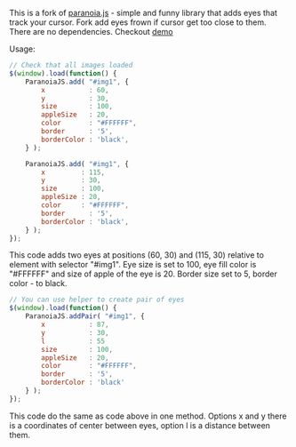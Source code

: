 This is a fork of [paranoia.js](https://krustnic.github.io/paranoia.js) - simple and funny library that adds eyes that track your cursor. Fork add eyes frown if cursor get too close to them. There are no dependencies. Checkout [demo](https://zlob.github.io/paranoia.js)

Usage:

```javascript
// Check that all images loaded
$(window).load(function() {
    ParanoiaJS.add( "#img1", {
        x           : 60,
        y           : 30,   
        size        : 100,
        appleSize   : 20,
        color       : "#FFFFFF",
        border      : '5',
        borderColor : 'black',
    } );        

    ParanoiaJS.add( "#img1", {
        x         : 115,
        y         : 30,
        size      : 100,
        appleSize : 20,
        color     : "#FFFFFF",
        border      : '5',
        borderColor : 'black',
    } ); 
});

```

This code adds two eyes at positions (60, 30) and (115, 30) relative to element with selector "#img1". Eye size is set to 100, eye fill color is "#FFFFFF" and size of apple of the eye is 20. Border size set to 5, border color - to black.

```javascript
// You can use helper to create pair of eyes
$(window).load(function() {
    ParanoiaJS.addPair( "#img1", {
        x           : 87,
        y           : 30,
        l           : 55
        size        : 100,
        appleSize   : 20,
        color       : "#FFFFFF",
        border      : '5',
        borderColor : 'black'
    } );        
});

```

This code do the same as code above in one method. Options x and y there is a coordinates of center between eyes, option l is a distance between them.

